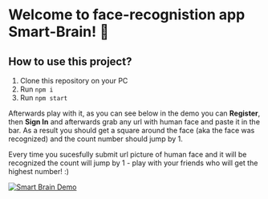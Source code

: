 # Welcome to face-recognistion app Smart-Brain! :information_desk_person:

## How to use this project?

1. Clone this repository on your PC
2. Run `npm i`
3. Run `npm start`

Afterwards play with it, as you can see below in the demo you can **Register**, then **Sign In** and afterwards grab any url with human face and paste it in the bar. As a result you should get a square around the face (aka the face was recognized) and the count number should jump by 1. 

Every time you sucesfully submit url picture of human face and it will be recognized the count will jump by 1 - play with your friends who will get the highest number! :)


[![Smart Brain Demo](https://s8.gifyu.com/images/smart-brain-demo.gif)](https://gifyu.com/image/RCDd)
